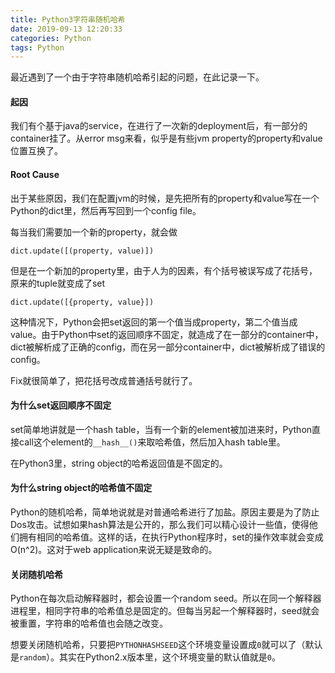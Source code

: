 ```yaml
---
title: Python3字符串随机哈希
date: 2019-09-13 12:20:33
categories: Python
tags: Python
---
```


最近遇到了一个由于字符串随机哈希引起的问题，在此记录一下。

#### 起因
我们有个基于java的service，在进行了一次新的deployment后，有一部分的container挂了。从error msg来看，似乎是有些jvm property的property和value位置互换了。


#### Root Cause

出于某些原因，我们在配置jvm的时候，是先把所有的property和value写在一个Python的dict里，然后再写回到一个config file。

每当我们需要加一个新的property，就会做

```
dict.update([(property, value)])
```

但是在一个新加的property里，由于人为的因素，有个括号被误写成了花括号，原来的tuple就变成了set

```
dict.update([{property, value}])
```

这种情况下，Python会把set返回的第一个值当成property，第二个值当成value。由于Python中set的返回顺序不固定，就造成了在一部分的container中，dict被解析成了正确的config，而在另一部分container中，dict被解析成了错误的config。

Fix就很简单了，把花括号改成普通括号就行了。

#### 为什么set返回顺序不固定
set简单地讲就是一个hash table，当有一个新的element被加进来时，Python直接call这个element的`__hash__()`来取哈希值，然后加入hash table里。

在Python3里，string object的哈希返回值是不固定的。

#### 为什么string object的哈希值不固定
Python的随机哈希，简单地说就是对普通哈希进行了加盐。原因主要是为了防止Dos攻击。试想如果hash算法是公开的，那么我们可以精心设计一些值，使得他们拥有相同的哈希值。这样的话，在执行Python程序时，set的操作效率就会变成O(n^2)。这对于web application来说无疑是致命的。

#### 关闭随机哈希
Python在每次启动解释器时，都会设置一个random seed。所以在同一个解释器进程里，相同字符串的哈希值总是固定的。但每当另起一个解释器时，seed就会被重置，字符串的哈希值也会随之改变。

想要关闭随机哈希，只要把`PYTHONHASHSEED`这个环境变量设置成`0`就可以了（默认是`random`）。其实在Python2.x版本里，这个环境变量的默认值就是`0`。


